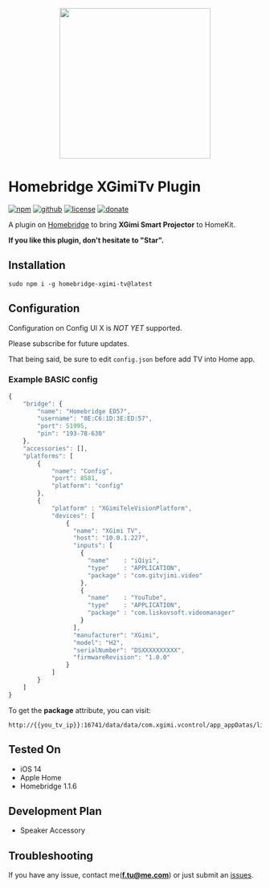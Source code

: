 <p align="center">
    <img src="https://repository-images.githubusercontent.com/315327563/b5f04180-2f76-11eb-8c6a-ce5276b842e6" height="300">
</p>

# Homebridge XGimiTv Plugin

[![npm](https://img.shields.io/npm/v/homebridge-xgimi-tv.svg)](https://www.npmjs.com/package/homebridge-xgimi-tv)
[![github](https://img.shields.io/github/package-json/v/fantasytu/homebridge-xgimi-tv.svg)](http://github.com/fantasytu/homebridge-xgimi-tv)
[![license](https://img.shields.io/github/license/fantasytu/homebridge-xgimi-tv.svg)](http://github.com/fantasytu/homebridge-xgimi-tv)
[![donate](https://img.shields.io/badge/Donate-Paypal-blue.svg)](https://paypal.me/fantasytu)

A plugin on [Homebridge](https://github.com/nfarina/homebridge) to bring **XGimi Smart Projector** to HomeKit.

**If you like this plugin, don't hesitate to "Star".**

## Installation

```
sudo npm i -g homebridge-xgimi-tv@latest
```

## Configuration

Configuration on Config UI X is *NOT YET* supported.

Please subscribe for future updates.

That being said, be sure to edit ```config.json``` before add TV into Home app.

### Example BASIC config
```javascript
{
    "bridge": {
        "name": "Homebridge ED57",
        "username": "0E:C6:1D:3E:ED:57",
        "port": 51995,
        "pin": "193-78-630"
    },
    "accessories": [],
    "platforms": [
        {
            "name": "Config",
            "port": 8581,
            "platform": "config"
        },
        {
            "platform" : "XGimiTeleVisionPlatform",
            "devices": [
                {
                  "name": "XGimi TV",
                  "host": "10.0.1.227",
                  "inputs": [
                    {
                      "name"    : "iQiyi",
                      "type"    : "APPLICATION",
                      "package" : "com.gitvjimi.video"
                    },
                    {
                      "name"    : "YouTube",
                      "type"    : "APPLICATION",
                      "package" : "com.liskovsoft.videomanager"
                    }
                  ],
                  "manufacturer": "XGimi",
                  "model": "H2",
                  "serialNumber": "DSXXXXXXXXXX",
                  "firmwareRevision": "1.0.0"
                }
            ]
        }
    ]
}
```

To get the **package** attribute, you can visit:
```
http://{{you_tv_ip}}:16741/data/data/com.xgimi.vcontrol/app_appDatas/list
```

## Tested On

* iOS 14
* Apple Home
* Homebridge 1.1.6

## Development Plan

* Speaker Accessory

## Troubleshooting

If you have any issue, contact me(**f.tu@me.com**) or just submit an [issues](https://github.com/fatedier/frp/issues).
